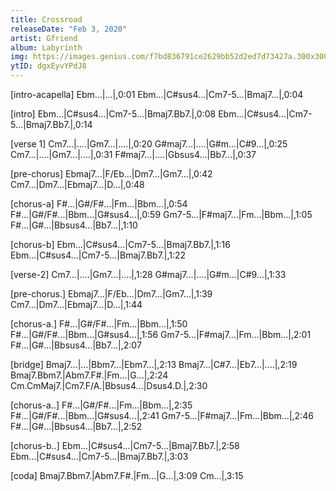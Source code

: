 ```yaml
---
title: Crossroad
releaseDate: "Feb 3, 2020"
artist: Gfriend
album: Labyrinth
img: https://images.genius.com/f7bd836791ce2629bb52d2ed7d73427a.300x300x1.jpg
ytID: dgxEyvYPdJ8
---
```


[intro-acapella]
Ebm...|...|,0:01
Ebm...|C#sus4...|Cm7-5...|Bmaj7...|,0:04

[intro]
Ebm...|C#sus4...|Cm7-5...|Bmaj7.Bb7.|,0:08
Ebm...|C#sus4...|Cm7-5...|Bmaj7.Bb7.|,0:14

[verse 1]
Cm7...|....|Gm7...|....|,0:20
G#maj7...|....|G#m...|C#9...|,0:25
Cm7...|....|Gm7...|....|,0:31
F#maj7...|....|Gbsus4...|Bb7...|,0:37

[pre-chorus] 
Ebmaj7...|F/Eb...|Dm7...|Gm7...|,0:42
Cm7...|Dm7...|Ebmaj7...|D...|,0:48

[chorus-a]
F#...|G#/F#...|Fm...|Bbm...|,0:54
F#...|G#/F#...|Bbm...|G#sus4...|,0:59
Gm7-5...|F#maj7...|Fm...|Bbm...|,1:05
F#...|G#...|Bbsus4...|Bb7...|,1:10

[chorus-b]
Ebm...|C#sus4...|Cm7-5...|Bmaj7.Bb7.|,1:16
Ebm...|C#sus4...|Cm7-5...|Bmaj7.Bb7.|,1:22

[verse-2]
Cm7...|....|Gm7...|....|,1:28
G#maj7...|....|G#m...|C#9...|,1:33

[pre-chorus.] 
Ebmaj7...|F/Eb...|Dm7...|Gm7...|,1:39
Cm7...|Dm7...|Ebmaj7...|D...|,1:44

[chorus-a.]
F#...|G#/F#...|Fm...|Bbm...|,1:50
F#...|G#/F#...|Bbm...|G#sus4...|,1:56
Gm7-5...|F#maj7...|Fm...|Bbm...|,2:01
F#...|G#...|Bbsus4...|Bb7...|,2:07

[bridge]
Bmaj7...|...|Bbm7...|Ebm7...|,2:13
Bmaj7...|C#7...|Eb7...|....|,2:19
Bmaj7.Bbm7.|Abm7.F#.|Fm...|G...|,2:24
Cm.CmMaj7.|Cm7.F/A.|Bbsus4...|Dsus4.D.|,2:30

[chorus-a..]
F#...|G#/F#...|Fm...|Bbm...|,2:35
F#...|G#/F#...|Bbm...|G#sus4...|,2:41
Gm7-5...|F#maj7...|Fm...|Bbm...|,2:46
F#...|G#...|Bbsus4...|Bb7...|,2:52

[chorus-b..]
Ebm...|C#sus4...|Cm7-5...|Bmaj7.Bb7.|,2:58
Ebm...|C#sus4...|Cm7-5...|Bmaj7.Bb7.|,3:03

[coda]
Bmaj7.Bbm7.|Abm7.F#.|Fm...|G...|,3:09
Cm...|,3:15
